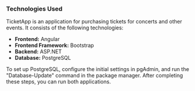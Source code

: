 ### Technologies Used
TicketApp is an application for purchasing tickets for concerts and other events. It consists of the following technologies:

- **Frontend:** Angular
- **Frontend Framework:** Bootstrap
- **Backend:** ASP.NET
- **Database:** PostgreSQL

To set up PostgreSQL, configure the initial settings in pgAdmin, and run the "Database-Update" command in the package manager. After completing these steps, you can run both applications.
